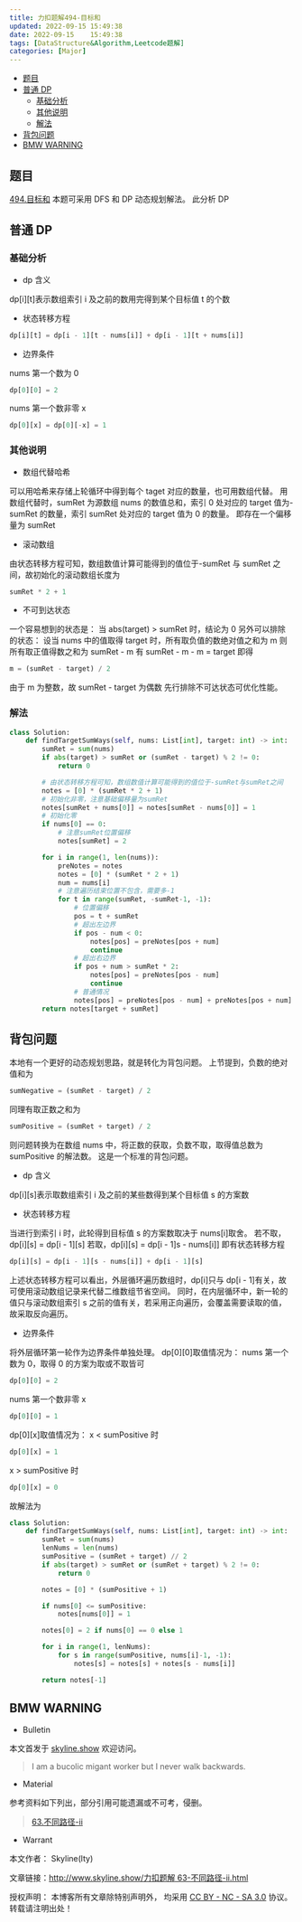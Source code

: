 ```yaml
---
title: 力扣题解494-目标和
updated: 2022-09-15	15:49:38
date: 2022-09-15	15:49:38
tags: [DataStructure&Algorithm,Leetcode题解]
categories: [Major]
---
```

            
            

<!-- @import "[TOC]" {cmd="toc" depthFrom=1 depthTo=6 orderedList=false} -->

<!-- code_chunk_output -->

  - [题目](#题目)
  - [普通 DP](#普通-dp)
    - [基础分析](#基础分析)
    - [其他说明](#其他说明)
    - [解法](#解法)
  - [背包问题](#背包问题)
  - [BMW WARNING](#bmw-warning)

<!-- /code_chunk_output -->

## 题目

[494.目标和](https://leetcode.cn/problems/target-sum/)
本题可采用 DFS 和 DP 动态规划解法。
此分析 DP

## 普通 DP

### 基础分析
<!--more-->

- dp 含义

dp[i][t]表示数组索引 i 及之前的数用完得到某个目标值 t 的个数

- 状态转移方程

```py
dp[i][t] = dp[i - 1][t - nums[i]] + dp[i - 1][t + nums[i]]
```

- 边界条件

nums 第一个数为 0

```py
dp[0][0] = 2
```

nums 第一个数非零 x

```py
dp[0][x] = dp[0][-x] = 1
```

### 其他说明

- 数组代替哈希

可以用哈希来存储上轮循环中得到每个 taget 对应的数量，也可用数组代替。
用数组代替时，sumRet 为源数组 nums 的数值总和，索引 0 处对应的 target 值为-sumRet 的数量，索引 sumRet 处对应的 target 值为 0 的数量。
即存在一个偏移量为 sumRet

- 滚动数组

由状态转移方程可知，数组数值计算可能得到的值位于-sumRet 与 sumRet 之间，故初始化的滚动数组长度为

```py
sumRet * 2 + 1
```

- 不可到达状态

一个容易想到的状态是：
当 abs(target) > sumRet 时，结论为 0
另外可以排除的状态：
设当 nums 中的值取得 target 时，所有取负值的数绝对值之和为 m
则 所有取正值得数之和为 sumRet - m
有 sumRet - m - m = target
即得

```py
m = (sumRet - target) / 2
```

由于 m 为整数，故 sumRet - target 为偶数
先行排除不可达状态可优化性能。

### 解法

```py
class Solution:
    def findTargetSumWays(self, nums: List[int], target: int) -> int:
        sumRet = sum(nums)
        if abs(target) > sumRet or (sumRet - target) % 2 != 0:
            return 0

        # 由状态转移方程可知，数组数值计算可能得到的值位于-sumRet与sumRet之间
        notes = [0] * (sumRet * 2 + 1)
        # 初始化非零，注意基础偏移量为sumRet
        notes[sumRet + nums[0]] = notes[sumRet - nums[0]] = 1
        # 初始化零
        if nums[0] == 0:
            # 注意sumRet位置偏移
            notes[sumRet] = 2

        for i in range(1, len(nums)):
            preNotes = notes
            notes = [0] * (sumRet * 2 + 1)
            num = nums[i]
            # 注意遍历结束位置不包含，需要多-1
            for t in range(sumRet, -sumRet-1, -1):
                # 位置偏移
                pos = t + sumRet
                # 超出左边界
                if pos - num < 0:
                    notes[pos] = preNotes[pos + num]
                    continue
                # 超出右边界
                if pos + num > sumRet * 2:
                    notes[pos] = preNotes[pos - num]
                    continue
                # 普通情况
                notes[pos] = preNotes[pos - num] + preNotes[pos + num]
        return notes[target + sumRet]
```

## 背包问题

本地有一个更好的动态规划思路，就是转化为背包问题。
上节提到，负数的绝对值和为

```py
sumNegative = (sumRet - target) / 2
```

同理有取正数之和为

```py
sumPositive = (sumRet + target) / 2
```

则问题转换为在数组 nums 中，将正数的获取，负数不取，取得值总数为 sumPositive 的解法数。
这是一个标准的背包问题。

- dp 含义

dp[i][s]表示取数组索引 i 及之前的某些数得到某个目标值 s 的方案数

- 状态转移方程

当进行到索引 i 时，此轮得到目标值 s 的方案数取决于 nums[i]取舍。
若不取，dp[i][s] = dp[i - 1][s]
若取，dp[i][s] = dp[i - 1]s - nums[i]]
即有状态转移方程

```py
dp[i][s] = dp[i - 1][s - nums[i]] + dp[i - 1][s]
```

上述状态转移方程可以看出，外层循环遍历数组时，dp[i]只与 dp[i - 1]有关，故可使用滚动数组记录来代替二维数组节省空间。
同时，在内层循环中，新一轮的值只与滚动数组索引 s 之前的值有关，若采用正向遍历，会覆盖需要读取的值，故采取反向遍历。

- 边界条件

将外层循环第一轮作为边界条件单独处理。
dp[0][0]取值情况为：
nums 第一个数为 0，取得 0 的方案为取或不取皆可

```py
dp[0][0] = 2
```

nums 第一个数非零 x

```py
dp[0][0] = 1
```

dp[0][x]取值情况为：
x < sumPositive 时

```py
dp[0][x] = 1
```

x > sumPositive 时

```py
dp[0][x] = 0
```

故解法为

```py
class Solution:
    def findTargetSumWays(self, nums: List[int], target: int) -> int:
        sumRet = sum(nums)
        lenNums = len(nums)
        sumPositive = (sumRet + target) // 2
        if abs(target) > sumRet or (sumRet + target) % 2 != 0:
            return 0

        notes = [0] * (sumPositive + 1)

        if nums[0] <= sumPositive:
            notes[nums[0]] = 1

        notes[0] = 2 if nums[0] == 0 else 1

        for i in range(1, lenNums):
            for s in range(sumPositive, nums[i]-1, -1):
                notes[s] = notes[s] + notes[s - nums[i]]

        return notes[-1]
```

## BMW WARNING

- Bulletin

本文首发于 [skyline.show](http://www.skyline.show) 欢迎访问。

> I am a bucolic migant worker but I never walk backwards.

- Material

参考资料如下列出，部分引用可能遗漏或不可考，侵删。

> [63.不同路径-ii](https://leetcode.cn/problems/unique-paths-ii/)

- Warrant

本文作者： Skyline(lty)

文章链接：[http://www.skyline.show/力扣题解 63-不同路径-ii.html](http://www.skyline.show/力扣题解63-不同路径-ii.html)

授权声明： 本博客所有文章除特别声明外， 均采用 [CC BY - NC - SA 3.0](https://creativecommons.org/licenses/by-nc-sa/3.0/deed.zh) 协议。 转载请注明出处！
